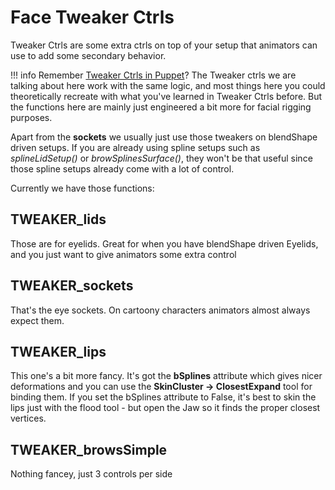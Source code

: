 # Face Tweaker Ctrls

Tweaker Ctrls are some extra ctrls on top of your setup that animators can use to add some secondary behavior.

!!! info
    Remember [Tweaker Ctrls in Puppet](../puppet/tweakerCtrls.md)? The Tweaker ctrls we are talking about here work with the same logic, and most
    things here you could theoretically recreate with what you've learned in Tweaker Ctrls before. But the functions
    here are mainly just engineered a bit more for facial rigging purposes.

Apart from the **sockets** we usually just use those tweakers on blendShape driven setups. If you are already using
spline setups such as *splineLidSetup()* or *browSplinesSurface()*, they won't be that useful since those spline
setups already come with a lot of control.

Currently we have those functions:

## TWEAKER_lids
Those are for eyelids. Great for when you have blendShape driven Eyelids, and you just want to give animators some
extra control
## TWEAKER_sockets
That's the eye sockets. On cartoony characters animators almost always expect them.
## TWEAKER_lips
This one's a bit more fancy. It's got the **bSplines** attribute which gives nicer deformations and you can use the
**SkinCluster -> ClosestExpand** tool for binding them.
If you set the bSplines attribute to False, it's best to skin the lips just with the flood tool - but open the Jaw
so it finds the proper closest vertices.
## TWEAKER_browsSimple
Nothing fancey, just 3 controls per side


